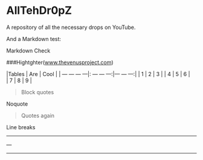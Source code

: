 # AllTehDr0pZ
A repository of all the necessary drops on YouTube.


And a Markdown test:

Markdown Check

###Hightghter(www.thevenusproject.com)


|Tables     | Are     | Cool     |
| — — — —|: — — —:|— — —:|
|     1           |       2      |       3     |
|          4      |       5      |       6     |        
|           7     |       8      |       9     |




> Block quotes

Noquote

>Quotes again


Line breaks 

***
—
____

